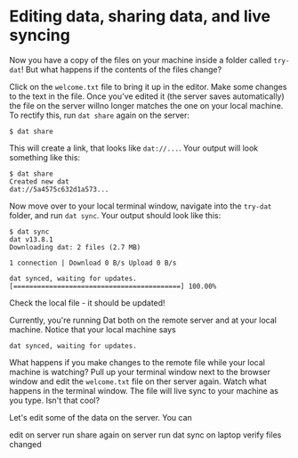 # Editing data, sharing data, and live syncing

Now you have a copy of the files on your machine inside a folder called `try-dat`! But what happens if the contents of the files change? 

Click on the `welcome.txt` file to bring it up in the editor. Make some changes to the text in the file. Once you've edited it (the server saves automatically) the file on the server willno longer matches the one on your local machine. To rectify this, run `dat share` again on the server:

```
$ dat share
```

This will create a link, that looks like `dat://...`.  Your output will look something like this:

```
$ dat share
Created new dat
dat://5a4575c632d1a573...
```
Now move over to your local terminal window, navigate into the `try-dat` folder, and run `dat sync`. Your output should look like this:

```
$ dat sync
dat v13.8.1
Downloading dat: 2 files (2.7 MB)

1 connection | Download 0 B/s Upload 0 B/s

dat synced, waiting for updates.
[==========================================] 100.00%
```

Check the local file - it should be updated!

Currently, you're running Dat both on the remote server and at your local machine. Notice that your local machine says 

```dat synced, waiting for updates.``` 

What happens if you make changes to the remote file while your local machine is watching? Pull up your terminal window next to the browser window and edit the `welcome.txt` file on ther server again. Watch what happens in the terminal window. The file will live sync to your machine as you type. Isn't that cool? 

Let's edit some of the data on the server. You can 

edit on server
run share again on server
run dat sync on laptop
verify files changed
